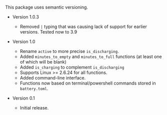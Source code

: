 This package uses semantic versioning.

- Version 1.0.3
  - Removed `|` typing that was causing lack of support for earlier versions. Tested now to 3.9
- Version 1.0
  - Rename `active` to more precise `is_discharging`.
  - Added `minutes_to_empty` and `minutes_to_full` functions (at least one of which will be blank)
  - Added `is_charging` to complement `is_discharging`
  - Supports Linux >= 2.6.24 for all functions.
  - Added command-line interface.
  - Functions now based on terminal/powershell commands stored in `battery.toml`.

- Version 0.1
  - Initial release.
